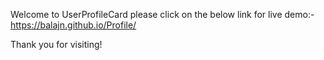 Welcome to UserProfileCard
please click on the below link for live demo:-
https://balajn.github.io/Profile/

Thank you for visiting!